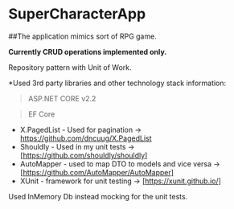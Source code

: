 # SuperCharacterApp
##The application mimics sort of RPG game.

**Currently CRUD operations implemented only.**

Repository pattern with Unit of Work.

*Used 3rd party libraries and other technology stack information:

   > ASP.NET CORE v2.2
   
   > EF Core

* X.PagedList - Used for pagination -> https://github.com/dncuug/X.PagedList
* Shouldly - Used in my unit tests  -> [https://github.com/shouldly/shouldly]
* AutoMapper - used to map DTO to models and vice versa -> [https://github.com/AutoMapper/AutoMapper]
* XUnit - framework for unit testing -> [https://xunit.github.io/]


Used InMemory Db instead mocking for the unit tests.
